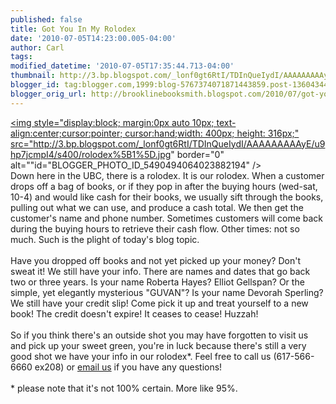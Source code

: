 ```yaml
---
published: false
title: Got You In My Rolodex
date: '2010-07-05T14:23:00.005-04:00'
author: Carl
tags: 
modified_datetime: '2010-07-05T17:35:44.713-04:00'
thumbnail: http://3.bp.blogspot.com/_lonf0gt6RtI/TDInQueIydI/AAAAAAAAAyE/u9hp7jcmpI4/s72-c/rolodex%5B1%5D.jpg
blogger_id: tag:blogger.com,1999:blog-5767374071871443859.post-1360434441529870095
blogger_orig_url: http://brooklinebooksmith.blogspot.com/2010/07/got-you-in-my-rolodex.html
---
```


<a href="http://3.bp.blogspot.com/_lonf0gt6RtI/TDInQueIydI/AAAAAAAAAyE/u9hp7jcmpI4/s1600/rolodex%5B1%5D.jpg"><img style="display:block; margin:0px auto 10px; text-align:center;cursor:pointer; cursor:hand;width: 400px; height: 316px;" src="http://3.bp.blogspot.com/_lonf0gt6RtI/TDInQueIydI/AAAAAAAAAyE/u9hp7jcmpI4/s400/rolodex%5B1%5D.jpg" border="0" alt=""id="BLOGGER_PHOTO_ID_5490494064023882194" /></a><br />Down here in the UBC, there is a rolodex. It is our rolodex. When a customer drops off a bag of books, or if they pop in after the buying hours (wed-sat, 10-4) and would like cash for their books, we usually sift through the books, pulling out what we can use, and produce a cash total. We then get the customer's name and phone number. Sometimes customers will come back during the buying hours to retrieve their cash flow. Other times: not so much. Such is the plight of today's blog topic. <br /><br />Have you dropped off books and not yet picked up your money? Don't sweat it! We still have your info. There are names and dates that go back two or three years. Is your name Roberta Hayes? Elliot Gellspan? Or the simple, yet elegantly mysterious "GUVAN"? Is your name Devorah Sperling? We still have your credit slip! Come pick it up and treat yourself to a new book! The credit doesn't expire! It ceases to cease! Huzzah! <br /><br />So if you think there's an outside shot you may have forgotten to visit us and pick up your sweet green, you're in luck because there's still a very good shot we have your info in our rolodex*. Feel free to call us (617-566-6660 ex208) or <a href="mailto:ubc@brooklinebooksmith.com">email us</a> if you have any questions!<br /><br />* please note that it's not 100% certain. More like 95%.